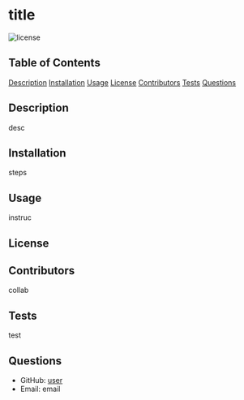 # title  

![license](https://img.shields.io/badge/license--pink.svg)  

## Table of Contents
[Description](#description)
[Installation](#installation)
[Usage](#usage)
[License](#license)
[Contributors](#contributors)
[Tests](#tests)
[Questions](#questions)

## Description
desc
## Installation
steps
## Usage
instruc
## License

## Contributors
collab
## Tests
test
## Questions
- GitHub: [user](http://github.com/user/)
- Email: email
